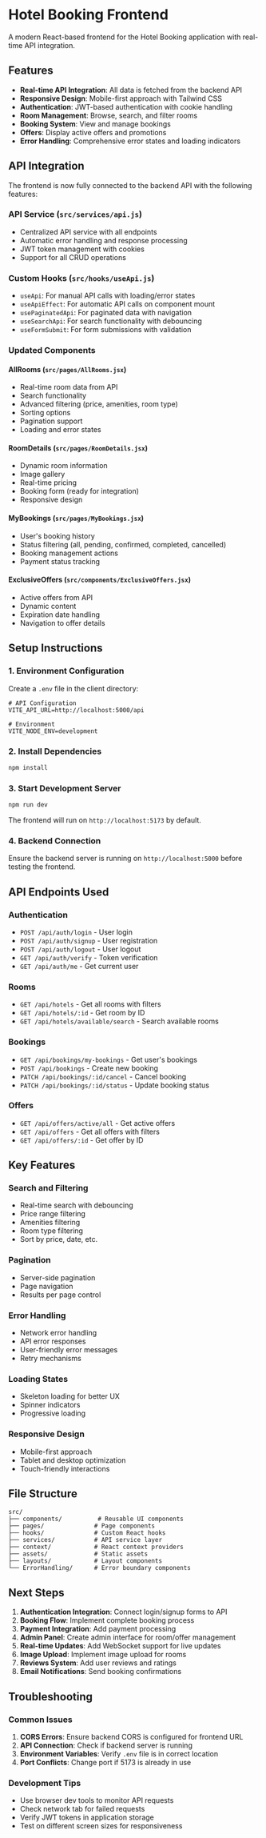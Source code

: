# Hotel Booking Frontend

A modern React-based frontend for the Hotel Booking application with real-time API integration.

## Features

- **Real-time API Integration**: All data is fetched from the backend API
- **Responsive Design**: Mobile-first approach with Tailwind CSS
- **Authentication**: JWT-based authentication with cookie handling
- **Room Management**: Browse, search, and filter rooms
- **Booking System**: View and manage bookings
- **Offers**: Display active offers and promotions
- **Error Handling**: Comprehensive error states and loading indicators

## API Integration

The frontend is now fully connected to the backend API with the following features:

### API Service (`src/services/api.js`)

- Centralized API service with all endpoints
- Automatic error handling and response processing
- JWT token management with cookies
- Support for all CRUD operations

### Custom Hooks (`src/hooks/useApi.js`)

- `useApi`: For manual API calls with loading/error states
- `useApiEffect`: For automatic API calls on component mount
- `usePaginatedApi`: For paginated data with navigation
- `useSearchApi`: For search functionality with debouncing
- `useFormSubmit`: For form submissions with validation

### Updated Components

#### AllRooms (`src/pages/AllRooms.jsx`)

- Real-time room data from API
- Search functionality
- Advanced filtering (price, amenities, room type)
- Sorting options
- Pagination support
- Loading and error states

#### RoomDetails (`src/pages/RoomDetails.jsx`)

- Dynamic room information
- Image gallery
- Real-time pricing
- Booking form (ready for integration)
- Responsive design

#### MyBookings (`src/pages/MyBookings.jsx`)

- User's booking history
- Status filtering (all, pending, confirmed, completed, cancelled)
- Booking management actions
- Payment status tracking

#### ExclusiveOffers (`src/components/ExclusiveOffers.jsx`)

- Active offers from API
- Dynamic content
- Expiration date handling
- Navigation to offer details

## Setup Instructions

### 1. Environment Configuration

Create a `.env` file in the client directory:

```env
# API Configuration
VITE_API_URL=http://localhost:5000/api

# Environment
VITE_NODE_ENV=development
```

### 2. Install Dependencies

```bash
npm install
```

### 3. Start Development Server

```bash
npm run dev
```

The frontend will run on `http://localhost:5173` by default.

### 4. Backend Connection

Ensure the backend server is running on `http://localhost:5000` before testing the frontend.

## API Endpoints Used

### Authentication

- `POST /api/auth/login` - User login
- `POST /api/auth/signup` - User registration
- `POST /api/auth/logout` - User logout
- `GET /api/auth/verify` - Token verification
- `GET /api/auth/me` - Get current user

### Rooms

- `GET /api/hotels` - Get all rooms with filters
- `GET /api/hotels/:id` - Get room by ID
- `GET /api/hotels/available/search` - Search available rooms

### Bookings

- `GET /api/bookings/my-bookings` - Get user's bookings
- `POST /api/bookings` - Create new booking
- `PATCH /api/bookings/:id/cancel` - Cancel booking
- `PATCH /api/bookings/:id/status` - Update booking status

### Offers

- `GET /api/offers/active/all` - Get active offers
- `GET /api/offers` - Get all offers with filters
- `GET /api/offers/:id` - Get offer by ID

## Key Features

### Search and Filtering

- Real-time search with debouncing
- Price range filtering
- Amenities filtering
- Room type filtering
- Sort by price, date, etc.

### Pagination

- Server-side pagination
- Page navigation
- Results per page control

### Error Handling

- Network error handling
- API error responses
- User-friendly error messages
- Retry mechanisms

### Loading States

- Skeleton loading for better UX
- Spinner indicators
- Progressive loading

### Responsive Design

- Mobile-first approach
- Tablet and desktop optimization
- Touch-friendly interactions

## File Structure

```
src/
├── components/          # Reusable UI components
├── pages/              # Page components
├── hooks/              # Custom React hooks
├── services/           # API service layer
├── context/            # React context providers
├── assets/             # Static assets
├── layouts/            # Layout components
└── ErrorHandling/      # Error boundary components
```

## Next Steps

1. **Authentication Integration**: Connect login/signup forms to API
2. **Booking Flow**: Implement complete booking process
3. **Payment Integration**: Add payment processing
4. **Admin Panel**: Create admin interface for room/offer management
5. **Real-time Updates**: Add WebSocket support for live updates
6. **Image Upload**: Implement image upload for rooms
7. **Reviews System**: Add user reviews and ratings
8. **Email Notifications**: Send booking confirmations

## Troubleshooting

### Common Issues

1. **CORS Errors**: Ensure backend CORS is configured for frontend URL
2. **API Connection**: Check if backend server is running
3. **Environment Variables**: Verify `.env` file is in correct location
4. **Port Conflicts**: Change port if 5173 is already in use

### Development Tips

- Use browser dev tools to monitor API requests
- Check network tab for failed requests
- Verify JWT tokens in application storage
- Test on different screen sizes for responsiveness
